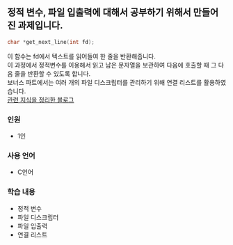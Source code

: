 ## 정적 변수, 파일 입출력에 대해서 공부하기 위해서 만들어진 과제입니다.
```c
char *get_next_line(int fd);
```
이 함수는 fd에서 텍스트를 읽어들여 한 줄을 반환해줍니다.  
이 과정에서 정적변수를 이용해서 읽고 남은 문자열을 보관하여 다음에 호출할 때 그 다음 줄을 반환할 수 있도록 합니다.  
보너스 파트에서는 여러 개의 파일 디스크립터를 관리하기 위해 연결 리스트를 활용하였습니다.  
[관련 지식을 정리한 블로그](https://velog.io/@zerone015/series/getnextline)  
### 인원
- 1인
### 사용 언어
- C언어
### 학습 내용
- 정적 변수
- 파일 디스크립터
- 파일 입출력
- 연결 리스트
